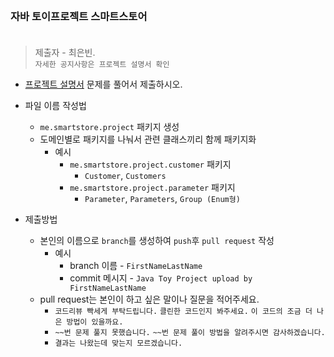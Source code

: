 <br/>

### 자바 토이프로젝트 스마트스토어 <br/><br/>
> 제출자 - 최은빈.  
> ```자세한 공지사항은 프로젝트 설명서 확인```


- [프로젝트 설명서](https://echoiing-fastcampus-backend.notion.site/1-Smart-Store-c6ff44eddc4b4e0b908938728646c30c) 문제를 풀어서 제출하시오.

- 파일 이름 작성법
    - ````me.smartstore.project```` 패키지 생성
    - 도메인별로 패키지를 나눠서 관련 클래스끼리 함께 패키지화
      - 예시
        - ```me.smartstore.project.customer``` 패키지
          - ```Customer```, ```Customers```
        - ```me.smartstore.project.parameter``` 패키지
          - ```Parameter```, ```Parameters```, ```Group (Enum형)```
      
          
      
- 제출방법
    - 본인의 이름으로 ````branch````를 생성하여 ````push````후 ````pull request```` 작성
        - 예시
            - branch 이름 - ````FirstNameLastName````
            - commit 메시지 - ````Java Toy Project upload by FirstNameLastName````
    - pull request는 본인이 하고 싶은 말이나 질문을 적어주세요.
        - ````코드리뷰 빡세게 부탁드립니다.```` ````클린한 코드인지 봐주세요.```` ````이 코드의 조금 더 나은 방법이 있을까요.````
        - ````~~번 문제 풀지 못했습니다.```` ````~~번 문제 풀이 방법을 알려주시면 감사하겠습니다.````
        - ````결과는 나왔는데 맞는지 모르겠습니다.````
  
